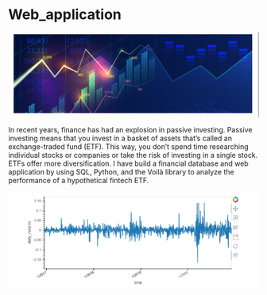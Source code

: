 # Web_application

![](snapshots/intro_7.PNG)

In recent years, finance has had an explosion in passive investing. Passive investing means that you invest in a basket of assets that’s called an exchange-traded fund (ETF). This way, you don’t spend time researching individual stocks or companies or take the risk of investing in a single stock. ETFs offer more diversification. I have build a financial database and web application by using SQL, Python, and the Voilà library to analyze the performance of a hypothetical fintech ETF.


![](snapshots/returns.PNG)
